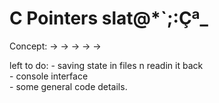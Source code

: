 # C Pointers slat@*`;:Çª_

Concept: -> -> -> -> ->

left to do:
	- saving state in files n readin it back<br/>
	- console interface<br/>
	- some general code details.
